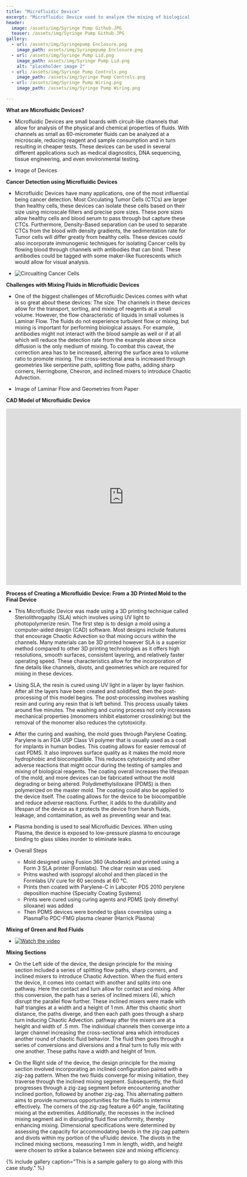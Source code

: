 ```yaml
---
title: "Microfluidic Device"
excerpt: "Microfluidic Device used to analyze the mixing of biological components at a microscale."
header:
  image: /assets/img/Syringe Pump Github.JPG
  teaser: /assets/img/Syringe Pump Github.JPG
gallery:
  - url: /assets/img/Syringepump Enclosure.png
    image_path: assets/img/Syringepump Enclosure.png
  - url: /assets/img/Syringe Pump Lid.png
    image_path: assets/img/Syringe Pump Lid.png
    alt: "placeholder image 2"
  - url: /assets/img/Syringe Pump Controls.png
    image_path: /assets/img/Syringe Pump Controls.png
  - url: /assets/img/Syringe Pump Wiring.png
    image_path: /assets/img/Syringe Pump Wiring.png

---
```


**What are Microfluidic Devices?** 
* Microfluidic Devices are small boards with circuit-like channels that allow for analysis of the physical and chemical properties of fluids. With channels as small as 60-micrometer fluids can be analyzed at a microscale, reducing reagent and sample consumption and in turn resulting in cheaper tests. These devices can be used in several different applications such as medical diagnostics, DNA sequencing, tissue engineering, and even environmental testing. 

* Image of Devices 

**Cancer Detection using Microfluidic Devices**
* Microfluidic Devices have many applications, one of the most influential being cancer detection. Most Circulating Tumor Cells (CTCs) are larger than healthy cells, these devices can isolate these cells based on their size using microscale filters and precise pore sizes. These pore sizes allow healthy cells and blood serum to pass through but capture these CTCs. Furthermore, Density-Based separation can be used to separate CTCs from the blood with density gradients, the sedimentation rate for Tumor cells will differ greatly from healthy cells. These devices could also incorporate immunogenic techniques for isolating Cancer cells by flowing blood through channels with antibodies that can bind. These antibodies could be tagged with some maker-like fluorescents which would allow for visual analysis.   

* ![Circualting Cancer Cells](https://healthcare-in-europe.com/media/story_section_image/2264/image-01-menarini-silicon-biosystems-circulating-tumor-cell.jpg)

**Challenges with Mixing Fluids in Microfluidic Devices**
* One of the biggest challenges of Microfluidic Devices comes with what is so great about these devices: The size. The channels in these devices allow for the transport, sorting, and mixing of reagents at a small volume. However, the flow characteristic of liquids in small volumes is Laminar Flow. The fluids do not experience turbulent flow or mixing, but mixing is important for performing biological assays. For example, antibodies might not interact with the blood sample as well or if at all which will reduce the detection rate from the example above since diffusion is the only medium of mixing. To combat this caveat, the correction area has to be increased, altering the surface area to volume ratio to promote mixing. The cross-sectional area is increased through geometries like serpentine path, splitting flow paths, adding sharp corners, Herringbone, Chevron, and inclined mixers to introduce Chaotic Advection. 

* Image of Laminar Flow and Geometries from Paper


**CAD Model of Microfluidic Device**
<iframe src="https://vanderbilt643.autodesk360.com/shares/public/SH512d4QTec90decfa6e4db2342f1295657f?mode=embed" width="640" height="480" allowfullscreen="true" webkitallowfullscreen="true" mozallowfullscreen="true"  frameborder="0"></iframe>



**Process of Creating a Microfluidic Device: From a 3D Printed Mold to the Final Device**
* This Microfluidic Device was made using a 3D printing technique called Steriolithrogaphy (SLA) which involves using UV light to photopolymerize resin. The first step is to design a mold using a computer-aided design (CAD) software. Most designs include features that encourage Chaotic Advection so that mixing occurs within the channels. Many materials can be 3D printed however SLA is a superior method compared to other 3D printing technologies as it offers high resolutions, smooth surfaces, consistent layering, and relatively faster operating speed. These characteristics allow for the incorporation of fine details like channels, divots, and geometries which are required for mixing in these devices. 
* Using SLA, the resin is cured using UV light in a layer by layer fashion. After all the layers have been created and solidified, then the post-processing of this model begins. The post-processing involves washing resin and curing any resin that is left behind. This process usually takes around five minutes. The washing and curing process not only increases mechanical properties (monomers inhibit elastomer crosslinking) but the removal of the monomer also reduces the cytotoxicity. 
* After the curing and washing, the mold goes through Parylene Coating. Parylene is an FDA USP Class VI polymer that is usually used as a coat for implants in human bodies. This coating allows for easier removal of cast PDMS. It also improves surface quality as it makes the mold more hydrophobic and biocompatible. This reduces cytotoxicity and other adverse reactions that might occur during the testing of samples and mixing of biological reagents. The coating overall increases the lifespan of the mold, and more devices can be fabricated without the mold degrading or being altered. Polydimethylsiloxane (PDMS) is then polymerized on the master mold. The coating could also be applied to the device itself. The coating allows for the device to be biocompatible and reduce adverse reactions. Further, it adds to the durability and lifespan of the device as it protects the device from harsh fluids, leakage, and contamination, as well as preventing wear and tear.
* Plasma bonding is used to seal Microfluidic Devices. When using Plasma, the device is exposed to low-pressure plasma to encourage binding to glass slides inorder to eliminate leaks.

* Overall Steps
  * Mold designed using Fusion 360 (Autodesk) and printed using a Form 3 SLA printer (Formlabs). The clear resin was used. 
  * Pritns washed with isopropyl alcohol and then placed in the Formlabs UV cure for 60 seconds at 60 °C.
  * Prints then coated with Parylene-C in Labcoter PDS 2010 perylene deposition machine (Specialty Coating Systems)
  * Prints were cured using curing agents and PDMS (poly dimethyl siloxane) was added
  * Then PDMS devices were bonded to glass coverslips using a PlasmaFlo PDC-FMG plasma cleaner (Harrick Plasma)


**Mixing of Green and Red Fluids**
* [![Watch the video](https://img.youtube.com/vi/T-D1KVIuvjA/maxresdefault.jpg)](https://youtube.com/shorts/7zwTe8fBs40)

**Mixing Sections**
* On the Left side of the device, the design principle for the mixing section included a series of splitting flow paths, sharp corners, and inclined mixers to introduce Chaotic Advection. When the fluid enters the device, it comes into contact with another and splits into one pathway. Here the contact and turn allow for contact and mixing. After this conversion, the path has a series of inclined mixers (4), which disrupt the parallel flow further. These inclined mixers were made with half triangles at a width and a height of 1 mm. After this chaotic short distance, the paths diverge, and then each path goes through a sharp turn inducing Chaotic Advection. pathway after the mixers are at a height and width of .5 mm. The individual channels then converge into a larger channel increasing the cross-sectional area which introduces another round of chaotic fluid behavior. The fluid then goes through a series of conversions and diversions and a final turn to fully mix with one another. These paths have a width and height of 1mm. 

* On the Right side of the device, the design principle for the mixing section involved incorporating an inclined configuration paired with a zig-zag pattern. When the two fluids converge for mixing initiation, they traverse through the inclined mixing segment. Subsequently, the fluid progresses through a zig-zag segment before encountering another inclined portion, followed by another zig-zag. This alternating pattern aims to provide numerous opportunities for the fluids to intermix effectively. The corners of the zig-zag feature a 60° angle, facilitating mixing at the extremities. Additionally, the recesses in the inclined mixing segment aid in disrupting fluid flow uniformity, thereby enhancing mixing. Dimensional specifications were determined by assessing the capacity for accommodating bends in the zig-zag pattern and divots within my portion of the uFluidic device. The divots in the inclined mixing sections, measuring 1 mm in length, width, and height were chosen to strike a balance between size and mixing efficiency.

{% include gallery caption="This is a sample gallery to go along with this case study." %}


